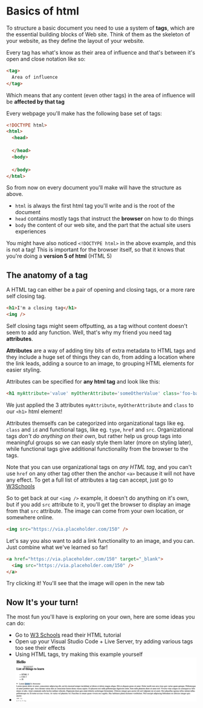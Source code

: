 # Basics of html
To structure a basic document you need to use a system of **tags**, which are the essential
building blocks of Web site. Think of them as the skeleton of your website, as they define
the layout of your website.

Every tag has what's know as their area of influence and that's between it's open and close
notation like so:

```html
<tag>
  Area of influence
</tag>
```

Which means that any content (even other tags) in the area of influence will be **affected by that tag**

Every webpage you'll make has the following base set of tags:

```html
<!DOCTYPE html>
<html>
  <head>

  </head>
  <body>

  </body>
</html>
```

So from now on every document you'll make will have the structure as above.

  - `html` is always the first html tag you'll write and is the root of the document
  - `head` contains mostly tags that instruct the **browser** on how to do things
  - `body` the content of our web site, and the part that the actual site users experiences

You might have also noticed `<!DOCTYPE html>` in the above example, and this is not a tag!
This is important for the browser itself, so that it knows that you're doing a **version 5 of html** (HTML 5)

## The anatomy of a tag
A HTML tag can either be a pair of opening and closing tags, or a more rare self closing tag.
```html
<h1>I'm a closing tag</h1>
<img /> 
```

Self closing tags might seem offputting, as a tag without content doesn't seem to add any function. Well, that's
why my friend you need tag **attributes**.

**Attributes** are a way of adding tiny bits of extra metadata to HTML tags and they include a huge set of things 
they can do, from adding a location where the link leads, adding a source to an image, to grouping HTML elements
for easier styling.

Attributes can be specified for **any html tag** and look like this:
```html
<h1 myAttribute='value' myOtherAttribute='someOtherValue' class='foo-bar'>
```

We just applied the 3 attributes `myAttribute`, `myOtherAttribute` and `class` to our `<h1>` html element!

Attributes themselfs can be categorized into organizational tags like eg. `class` and `id` and functional tags,
like eg. `type`, `href` and `src`. Organizational tags *don't do anything on their own*, but rather help
us group tags into meaningful groups so we can easly style them later (more on styling later), while functional
tags give additional functionality from the browser to the tags.

Note that you can use organizational tags on *any HTML tag*, and you can't use `href` on any other tag other then
the anchor `<a>` because it will not have any effect. To get a full list of attributes a tag can accept, just
go to [W3Schools](https://www.w3schools.com/tags/tag_img.asp)

So to get back at our `<img />` example, it doesn't do anything on it's own, but if you add `src` attribute
to it, you'll get the browser to display an image from that `src` attribute. The image can come from your own
location, or somewhere online.

```html
<img src="https://via.placeholder.com/150" />
```

Let's say you also want to add a link functionality to an image, and you can. Just combine what we've learned so
far!

```html
<a href="https://via.placeholder.com/150" target="_blank">
  <img src="https://via.placeholder.com/150" />
</a>
```

Try clicking it! You'll see that the image will open in the new tab 

## Now It's your turn!
The most fun you'll have is exploring on your own, here are some ideas you can do:
 - Go to [W3 Schools](https://www.w3schools.com/html/html_intro.asp) read their HTML tutorial
 - Open up your Visual Studio Code + Live Server, try adding various tags too see their effects
 - Using HTML tags, try making this example yourself
 - ![exercise](https://github.com/dev-cyprium/html-lessons/blob/master/docs/assets/exercise.png)
